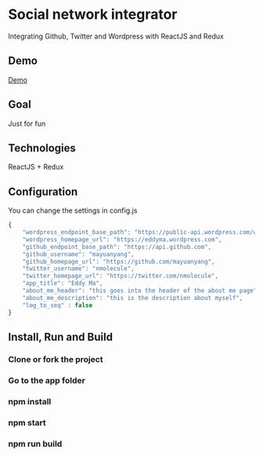 # Social network integrator 
Integrating Github, Twitter and Wordpress with ReactJS and Redux

## Demo
[Demo](https://mayuanyang.github.io/)

## Goal
Just for fun

## Technologies
ReactJS + Redux

## Configuration
You can change the settings in config.js
```javascript
{
    "wordpress_endpoint_base_path": "https://public-api.wordpress.com/wp/v2/sites/eddyma.wordpress.com",
    "wordpress_homepage_url": "https://eddyma.wordpress.com",
    "github_endpoint_base_path": "https://api.github.com",
    "github_username": "mayuanyang",   
    "github_homepage_url": "https://github.com/mayuanyang",
    "twitter_username": "nmolecule",
    "twitter_homepage_url": "https://twitter.com/nmolecule",
    "app_title": "Eddy Ma",
    "about_me_header": "this goes into the header of the about me page",
    "about_me_description": "this is the description about myself",
    "log_to_seq" : false
}
```

## Install, Run and Build
### Clone or fork the project
### Go to the app folder
### npm install
### npm start
### npm run build

